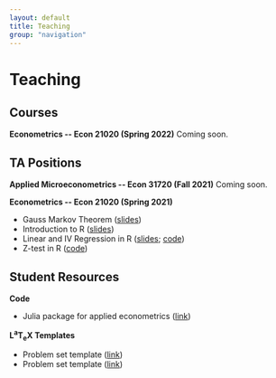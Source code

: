 ```yaml
---
layout: default
title: Teaching
group: "navigation"
---
```


# Teaching

## Courses

**Econometrics -- Econ 21020 (Spring 2022)**
Coming soon.

## TA Positions

**Applied Microeconometrics -- Econ 31720 (Fall 2021)**
Coming soon.

**Econometrics -- Econ 21020 (Spring 2021)**
- Gauss Markov Theorem ([slides](/assets/teaching/Spring2020-Econ-21020/Econ21020_GMT.pdf))
- Introduction to R ([slides](/assets/teaching/Spring2020-Econ-21020/assets/teaching/Spring2020-Econ-21020/Econ21020_Intro_to_R.pdf))
- Linear and IV Regression in R ([slides](/assets/teaching/Spring2020-Econ-21020/Econ21020_Regression_in_R.pdf); [code](/assets/teaching/Spring2020-Econ-21020/linear_regression.R))
- Z-test in R ([code](/assets/teaching/Spring2020-Econ-21020/z-test.R))

## Student Resources

**Code**
- Julia package for applied econometrics ([link](https://github.com/thomaswiemann/MyMethods.jl))

**<span class="latex">L<sup>a</sup>T<sub>e</sub>X</span> Templates**
- Problem set template ([link]())
- Problem set template ([link]())
